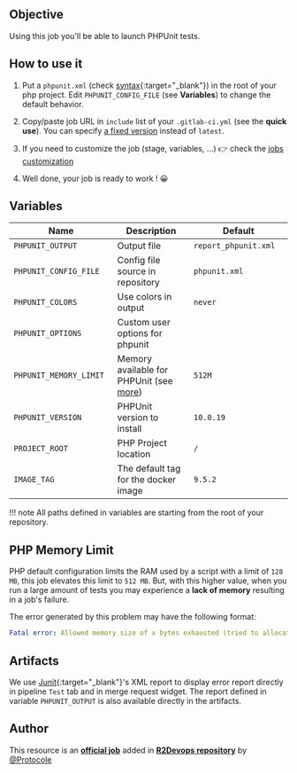 ## Objective

Using this job you'll be able to launch PHPUnit tests.

## How to use it

1. Put a `phpunit.xml` (check [syntax](https://phpunit.readthedocs.io/en/10.5/configuration.html){:target="_blank"}) in the root of your php project. Edit `PHPUNIT_CONFIG_FILE` (see **Variables**) to change the default behavior.

2. Copy/paste job URL in `include` list of your `.gitlab-ci.yml` (see the **quick use**). You can specify [a fixed version](https://docs.r2devops.io/get-started/use-templates/#versioning) instead of `latest`.
3. If you need to customize the job (stage, variables, ...) 👉 check the [jobs
   customization](https://docs.r2devops.io/get-started/use-templates/#job-templates-customization)
4. Well done, your job is ready to work ! 😀


## Variables

| Name | Description | Default |
| ---- | ----------- | ------- |
| `PHPUNIT_OUTPUT` <img width=100/> | Output file <img width=175/>| `report_phpunit.xml` <img width=100/>|
| `PHPUNIT_CONFIG_FILE` | Config file source in repository | `phpunit.xml` |
| `PHPUNIT_COLORS` | Use colors in output | `never` |
| `PHPUNIT_OPTIONS` | Custom user options for phpunit | ` ` |
| `PHPUNIT_MEMORY_LIMIT` | Memory available for PHPUnit (see [more](#php-memory-limit)) | `512M` |
| `PHPUNIT_VERSION` | PHPUnit version to install | `10.0.19` |
| `PROJECT_ROOT` | PHP Project location | `/` |
| `IMAGE_TAG` | The default tag for the docker image | `9.5.2`  |

!!! note
    All paths defined in variables are starting from the root of your repository.

## PHP Memory Limit

PHP default configuration limits the RAM used by a script with a limit of `128 MB`, this job elevates this limit to `512 MB`.
But, with this higher value, when you run a large amount of tests you may experience a **lack of memory** resulting in a job's failure.

The error generated by this problem may have the following format:
```yaml
Fatal error: Allowed memory size of x bytes exhausted (tried to allocate x bytes) in /path/to/project/root
```

## Artifacts

We use [Junit](https://junit.org/junit5/){:target="_blank"}'s XML report to display error report
directly in pipeline `Test` tab and in merge request widget.
The report defined in variable `PHPUNIT_OUTPUT` is also available directly in the artifacts.



## Author
This resource is an **[official job](https://docs.r2devops.io/get-started/faq/#use-a-template)** added in [**R2Devops repository**](https://gitlab.com/r2devops/hub) by [@Protocole](https://gitlab.com/Protocole)
